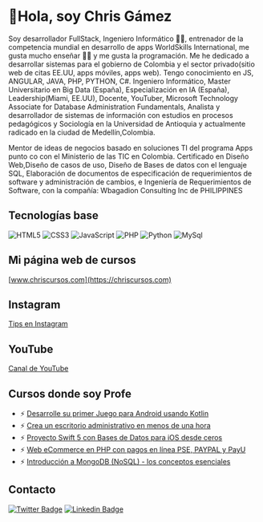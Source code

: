 # 👋Hola, soy Chris Gámez

Soy desarrollador FullStack, Ingeniero Informático :man_technologist:, entrenador de la competencia mundial en desarrollo de apps WorldSkills International, me gusta mucho enseñar :man_teacher: y me gusta la programación. Me he dedicado a desarrollar sistemas para el gobierno de Colombia y el sector privado(sitio web de citas EE.UU, apps móviles, apps web). Tengo conocimiento en JS, ANGULAR, JAVA, PHP, PYTHON, C#.
Ingeniero Informático, Master Universitario en Big Data (España), Especialización en IA (España), Leadership(Miami, EE.UU), Docente, YouTuber, Microsoft Technology Associate for Database Administration Fundamentals,  Analista y desarrollador de sistemas de información con estudios en procesos pedagógicos y Sociología en la Universidad de Antioquia y actualmente radicado en la ciudad de Medellín,Colombia. 

Mentor de ideas de negocios basado en soluciones TI del programa Apps punto co con el Ministerio de las TIC en Colombia. Certificado en Diseño Web,Diseño de casos de uso, Diseño de Bases de datos con el lenguaje SQL, Elaboración de documentos de especificación de requerimientos de software y administración de cambios, e Ingeniería de Requerimientos de Software, con la compañía: Wbagadion Consulting Inc de PHILIPPINES
## Tecnologías base
![HTML5](https://img.shields.io/badge/-HTML5-E34F26?style=plastic&logo=html5&logoColor=white)
![CSS3](https://img.shields.io/badge/-CSS3-1572B6?style=plastic&logo=css3&logoColor=white)
![JavaScript](https://img.shields.io/badge/-JavaScript-F7DF1E?style=plastic&logo=JavaScript&logoColor=black)
![PHP](https://img.shields.io/badge/-PHP-blue?style=plastic&logo=Php&logoColor=white)
![Python](https://img.shields.io/badge/-Python-lightgrey?style=plastic&logo=Python&logoColor=black)
![MySql](https://img.shields.io/badge/-MySQL-yellow?style=plastic&logo=Mysql&logoColor=black)

## Mi página web de cursos
[www.chriscursos.com](https://chriscursos.com)

## Instagram
[Tips en Instagram](https://instagram.com/chrisgamezprofe)

## YouTube
[Canal de YouTube](https://www.youtube.com/@ChrisGamezProfe=subscriber)

## Cursos donde soy Profe
- ⚡ [Desarrolle su primer Juego para Android usando Kotlin](https://chriscursos.com/p/juego-en-android-kotlin-desde-cero)
- ⚡ [Crea un escritorio administrativo en menos de una hora](https://chriscursos.com/p/crear-dashboard-con-html-css-y-boopstrap)
- ⚡ [Proyecto Swift 5 con Bases de Datos para iOS desde ceros](https://www.udemy.com/course/swift-proyecto-ios-con-core-data-desde-cero-en-espanol/)
- ⚡ [Web eCommerce en PHP con pagos en línea PSE, PAYPAL y PayU](https://www.udemy.com/course/aprende-a-crear-web-en-php-poo-con-pagos-en-linea/)
- ⚡ [Introducción a MongoDB (NoSQL) - los conceptos esenciales](https://www.udemy.com/course/aprende-mongodb-en-un-dia-practico-nosql/)
## Contacto
[![Twitter Badge](https://img.shields.io/badge/-Twitter-1DA1F2?style=plastic&logo=Twitter&logoColor=white&link=https://twitter.com/ChrisSociologia)](https://twitter.com/ChrisSociologiaa)
[![Linkedin Badge](https://img.shields.io/badge/-Linkedin-0077B5?style=plastic&logo=Linkedin&logoColor=white&link=https://linkedin.com//in/christian-gamez/)](https://linkedin.com//in/christian-gamez/)
